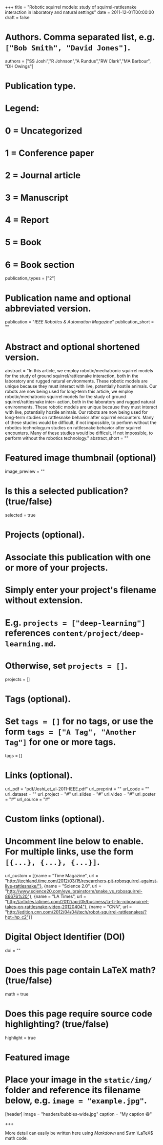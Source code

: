 +++
title = "Robotic squirrel models: study of squirrel-rattlesnake interaction in laboratory and natural settings"
date = 2011-12-01T00:00:00
draft = false

# Authors. Comma separated list, e.g. `["Bob Smith", "David Jones"]`.
authors = ["SS Joshi","R Johnson","A Rundus","RW Clark","MA Barbour", "DH Owings"]

# Publication type.
# Legend:
# 0 = Uncategorized
# 1 = Conference paper
# 2 = Journal article
# 3 = Manuscript
# 4 = Report
# 5 = Book
# 6 = Book section
publication_types = ["2"]

# Publication name and optional abbreviated version.
publication = "*IEEE Robotics & Automation Magazine*"
publication_short = ""

# Abstract and optional shortened version.
abstract = "In this article, we employ robotic/mechatronic squirrel models for the study of ground squirrel/rattlesnake interaction, both in the laboratory and rugged natural environments. These robotic models are unique because they must interact with live, potentially hostile animals. Our robots are now being used for long-term this article, we employ robotic/mechatronic squirrel models for the study of ground squirrel/rattlesnake inter- action, both in the laboratory and rugged natural environments. These robotic models are unique because they must interact with live, potentially hostile animals. Our robots are now being used for long-term studies on rattlesnake behavior after squirrel encounters. Many of these studies would be difficult, if not impossible, to perform without the robotics technology.m studies on rattlesnake behavior after squirrel encounters. Many of these studies would be difficult, if not impossible, to perform without the robotics technology."
abstract_short = ""

# Featured image thumbnail (optional)
image_preview = ""

# Is this a selected publication? (true/false)
selected = true

# Projects (optional).
#   Associate this publication with one or more of your projects.
#   Simply enter your project's filename without extension.
#   E.g. `projects = ["deep-learning"]` references `content/project/deep-learning.md`.
#   Otherwise, set `projects = []`.
projects = []

# Tags (optional).
#   Set `tags = []` for no tags, or use the form `tags = ["A Tag", "Another Tag"]` for one or more tags.
tags = []

# Links (optional).
url_pdf = "pdf/Joshi_et_al-2011-IEEE.pdf"
url_preprint = ""
url_code = ""
url_dataset = ""
url_project = "#"
url_slides = "#"
url_video = "#"
url_poster = "#"
url_source = "#"

# Custom links (optional).
#   Uncomment line below to enable. For multiple links, use the form `[{...}, {...}, {...}]`.
url_custom = [{name = "Time Magazine", url = "http://techland.time.com/2012/03/15/researchers-pit-robosquirrel-against-live-rattlesnake/"}, {name = "Science 2.0", url = "http://www.science20.com/eye_brainstorm/snake_vs_robosquirrel-86676%20"}, {name = "LA Times", url = "http://articles.latimes.com/2012/apr/05/business/la-fi-tn-robosquirrel-takes-on-rattlesnake-video-20120404"}, {name = "CNN", url = "http://edition.cnn.com/2012/04/04/tech/robot-squirrel-rattlesnakes/?hpt=hp_c2"}]


# Digital Object Identifier (DOI)
doi = ""

# Does this page contain LaTeX math? (true/false)
math = true

# Does this page require source code highlighting? (true/false)
highlight = true

# Featured image
# Place your image in the `static/img/` folder and reference its filename below, e.g. `image = "example.jpg"`.
[header]
image = "headers/bubbles-wide.jpg"
caption = "My caption :smile:"

+++

More detail can easily be written here using *Markdown* and $\rm \LaTeX$ math code.
